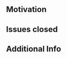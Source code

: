 ## Motivation

<!-- List motivation and changes here -->

## Issues closed

<!-- List closed issues here -->

<!-- closes #1234567890 -->

## Additional Info

<!-- Please add additional information that might be useful for the reviewer -->



